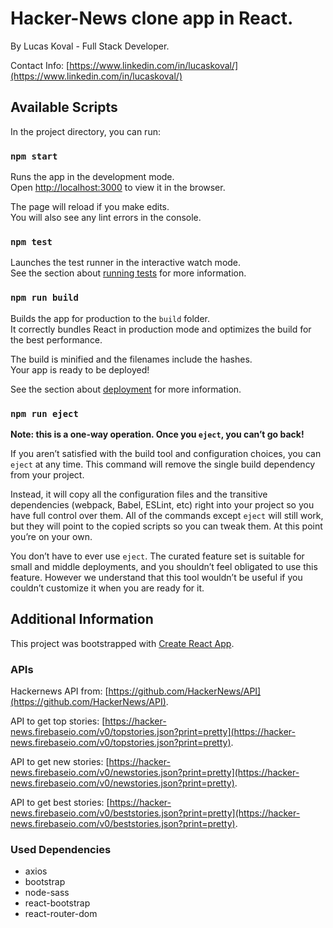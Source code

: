 # Hacker-News clone app in React.

By Lucas Koval - Full Stack Developer.

Contact Info: [https://www.linkedin.com/in/lucaskoval/](https://www.linkedin.com/in/lucaskoval/)

## Available Scripts

In the project directory, you can run:

### `npm start`

Runs the app in the development mode.\
Open [http://localhost:3000](http://localhost:3000) to view it in the browser.

The page will reload if you make edits.\
You will also see any lint errors in the console.

### `npm test`

Launches the test runner in the interactive watch mode.\
See the section about [running tests](https://facebook.github.io/create-react-app/docs/running-tests) for more information.

### `npm run build`

Builds the app for production to the `build` folder.\
It correctly bundles React in production mode and optimizes the build for the best performance.

The build is minified and the filenames include the hashes.\
Your app is ready to be deployed!

See the section about [deployment](https://facebook.github.io/create-react-app/docs/deployment) for more information.

### `npm run eject`

**Note: this is a one-way operation. Once you `eject`, you can’t go back!**

If you aren’t satisfied with the build tool and configuration choices, you can `eject` at any time. This command will remove the single build dependency from your project.

Instead, it will copy all the configuration files and the transitive dependencies (webpack, Babel, ESLint, etc) right into your project so you have full control over them. All of the commands except `eject` will still work, but they will point to the copied scripts so you can tweak them. At this point you’re on your own.

You don’t have to ever use `eject`. The curated feature set is suitable for small and middle deployments, and you shouldn’t feel obligated to use this feature. However we understand that this tool wouldn’t be useful if you couldn’t customize it when you are ready for it.

## Additional Information

This project was bootstrapped with [Create React App](https://github.com/facebook/create-react-app).

### APIs

Hackernews API from: [https://github.com/HackerNews/API](https://github.com/HackerNews/API).

API to get top stories: [https://hacker-news.firebaseio.com/v0/topstories.json?print=pretty](https://hacker-news.firebaseio.com/v0/topstories.json?print=pretty).

API to get new stories: [https://hacker-news.firebaseio.com/v0/newstories.json?print=pretty](https://hacker-news.firebaseio.com/v0/newstories.json?print=pretty).

API to get best stories: [https://hacker-news.firebaseio.com/v0/beststories.json?print=pretty](https://hacker-news.firebaseio.com/v0/beststories.json?print=pretty).

### Used Dependencies

- axios
- bootstrap
- node-sass
- react-bootstrap
- react-router-dom
